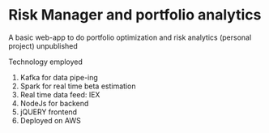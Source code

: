 # Risk Manager and portfolio analytics 


A basic web-app to do portfolio optimization and risk analytics (personal project) unpublished

Technology employed

1. Kafka for data pipe-ing
2. Spark for real time beta estimation
3. Real time data feed: IEX 
4. NodeJs for backend
5. jQUERY frontend
6. Deployed on AWS
